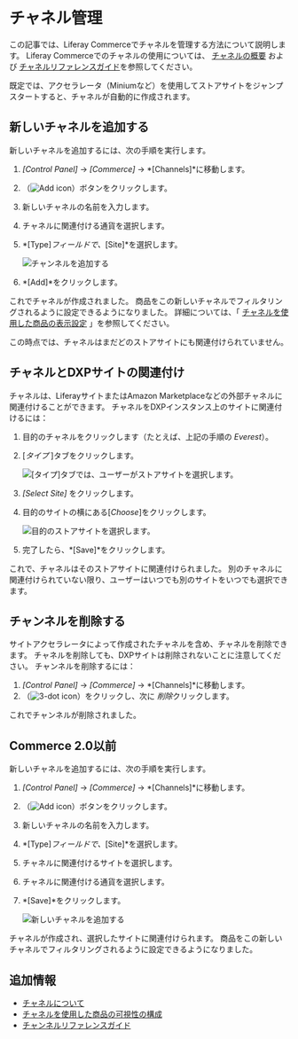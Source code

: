 # チャネル管理

この記事では、Liferay Commerceでチャネルを管理する方法について説明します。 Liferay Commerceでのチャネルの使用については、 [チャネルの概要](./introduction-to-channels.md) および [チャネルリファレンスガイド](./channels-reference-guide.md)を参照してください。

既定では、アクセラレータ（Miniumなど）を使用してストアサイトをジャンプスタートすると、チャネルが自動的に作成されます。

## 新しいチャネルを追加する

新しいチャネルを追加するには、次の手順を実行します。

1.  *[Control Panel]* → *[Commerce]* → *[Channels]*に移動します。

2.  （![Add icon](../../../images/icon-add.png)）ボタンをクリックします。

3.  新しいチャネルの名前を入力します。

4.  チャネルに関連付ける通貨を選択します。

5.  *[Type]*フィールドで、*[Site]*を選択します。

    ![チャンネルを追加する](./managing-channels/images/02.png)

6.  *[Add]*をクリックします。

これでチャネルが作成されました。 商品をこの新しいチャネルでフィルタリングされるように設定できるようになりました。 詳細については、「 [チャネルを使用した商品の表示設定](./configuring-product-visibility-using-channels.md) 」を参照してください。

この時点では、チャネルはまだどのストアサイトにも関連付けられていません。

## チャネルとDXPサイトの関連付け

チャネルは、LiferayサイトまたはAmazon Marketplaceなどの外部チャネルに関連付けることができます。 チャネルをDXPインスタンス上のサイトに関連付けるには：

1.  目的のチャネルをクリックします（たとえば、上記の手順の *Everest*）。

2.  [*タイプ* ]タブをクリックします。

    ![[タイプ]タブでは、ユーザーがストアサイトを選択します。](./managing-channels/images/03.png)

3.  *[Select Site]* をクリックします。

4.  目的のサイトの横にある[*Choose*]をクリックします。

    ![目的のストアサイトを選択します。](./managing-channels/images/04.png)

5.  完了したら、*[Save]*をクリックします。

これで、チャネルはそのストアサイトに関連付けられました。 別のチャネルに関連付けられていない限り、ユーザーはいつでも別のサイトをいつでも選択できます。

## チャンネルを削除する

サイトアクセラレータによって作成されたチャネルを含め、チャネルを削除できます。 チャネルを削除しても、DXPサイトは削除されないことに注意してください。 チャンネルを削除するには：

1.  *[Control Panel]* → *[Commerce]* → *[Channels]*に移動します。
2.  （![3-dot icon](../../../images/icon-actions.png)）をクリックし、次に *削除*クリックします。

これでチャンネルが削除されました。

## Commerce 2.0以前

新しいチャネルを追加するには、次の手順を実行します。

1.  *[Control Panel]* → *[Commerce]* → *[Channels]*に移動します。

2.  （![Add icon](../../../images/icon-add.png)）ボタンをクリックします。

3.  新しいチャネルの名前を入力します。

4.  *[Type]*フィールドで、*[Site]*を選択します。

5.  チャネルに関連付けるサイトを選択します。

6.  チャネルに関連付ける通貨を選択します。

7.  *[Save]*をクリックします。

    ![新しいチャネルを追加する](./managing-channels/images/01.png)

チャネルが作成され、選択したサイトに関連付けられます。 商品をこの新しいチャネルでフィルタリングされるように設定できるようになりました。

## 追加情報

  - [チャネルについて](./introduction-to-channels.md)
  - [チャネルを使用した商品の可視性の構成](./configuring-product-visibility-using-channels.md)
  - [チャンネルリファレンスガイド](./channels-reference-guide.md)
